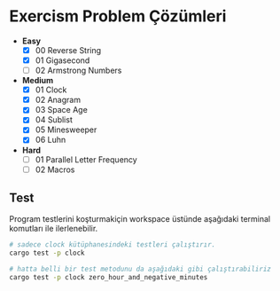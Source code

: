 # Exercism Problem Çözümleri

- **Easy**
  - [x] 00 Reverse String
  - [x] 01 Gigasecond
  - [ ] 02 Armstrong Numbers
- **Medium**
  - [x] 01 Clock
  - [x] 02 Anagram
  - [x] 03 Space Age
  - [x] 04 Sublist
  - [x] 05 Minesweeper
  - [x] 06 Luhn
- **Hard**
  - [ ] 01 Parallel Letter Frequency
  - [ ] 02 Macros

## Test

Program testlerini koşturmakiçin workspace üstünde aşağıdaki terminal komutları ile ilerlenebilir.

```bash
# sadece clock kütüphanesindeki testleri çalıştırır.
cargo test -p clock

# hatta belli bir test metodunu da aşağıdaki gibi çalıştırabiliriz
cargo test -p clock zero_hour_and_negative_minutes
```